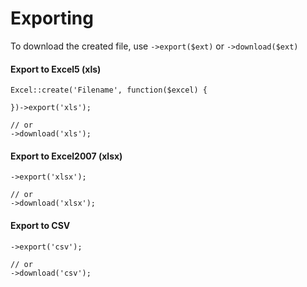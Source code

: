 # Exporting

To download the created file, use `->export($ext)` or `->download($ext)`

#### Export to Excel5 (xls)

    Excel::create('Filename', function($excel) {

    })->export('xls');

    // or
    ->download('xls');

#### Export to Excel2007 (xlsx)

    ->export('xlsx');

    // or
    ->download('xlsx');

#### Export to CSV

    ->export('csv');

    // or
    ->download('csv');
